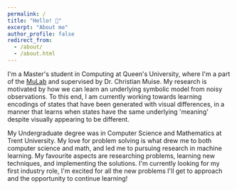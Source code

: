 ```yaml
---
permalink: /
title: "Hello! 👋"
excerpt: "About me"
author_profile: false
redirect_from: 
  - /about/
  - /about.html
---
```


I'm a Master's student in Computing at Queen's University, where I'm a part of the [MuLab](http://mulab.ai) and supervised by Dr. Christian Muise. My research is motivated by how we can learn an underlying symbolic model from noisy observations. To this end, I am currently working towards learning encodings of states that have been generated with visual differences, in a manner that learns when states have the same underlying 'meaning' despite visually appearing to be different.

My Undergraduate degree was in Computer Science and Mathematics at Trent University. My love for problem solving is what drew me to both computer science and math, and led me to pursuing research in machine learning. My favourite aspects are researching problems, learning new techniques, and implementing the solutions. I'm currently looking for my first industry role, I'm excited for all the new problems I'll get to approach and the opportunity to continue learning!
